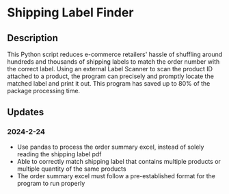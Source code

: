 # Shipping Label Finder
## Description
This Python script reduces e-commerce retailers' hassle of shuffling around hundreds and thousands of shipping labels to match the order number with the correct label. Using an external Label Scanner to scan the product ID attached to a product, the program can precisely and promptly locate the matched label and print it out. This program has saved up to 80% of the package processing time.

## Updates 
### 2024-2-24
- Use pandas to process the order summary excel, instead of solely reading the shipping label pdf
- Able to correctly match shipping label that contains multiple products or multiple quantity of the same products
- The order summary excel must follow a pre-established format for the program to run properly
